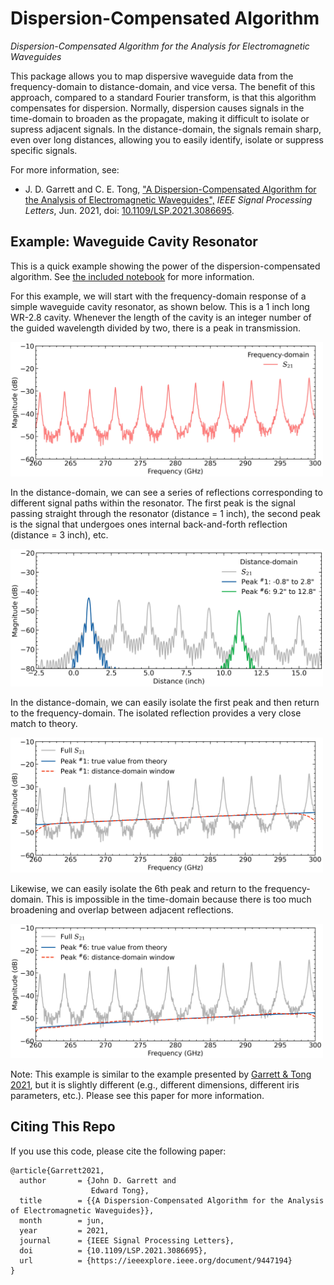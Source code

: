 Dispersion-Compensated Algorithm
================================

*Dispersion-Compensated Algorithm for the Analysis for Electromagnetic Waveguides*

This package allows you to map dispersive waveguide data from the frequency-domain to distance-domain, and vice versa. The benefit of this approach, compared to a standard Fourier transform, is that this algorithm compensates for dispersion. Normally, dispersion causes signals in the time-domain to broaden as the propagate, making it difficult to isolate or supress adjacent signals. In the distance-domain, the signals remain sharp, even over long distances, allowing you to easily identify, isolate or suppress specific signals.

For more information, see: 

   - J. D. Garrett and C. E. Tong, ["A Dispersion-Compensated Algorithm for the Analysis of Electromagnetic Waveguides",](https://ieeexplore.ieee.org/document/9447194) *IEEE Signal Processing Letters*, Jun. 2021, doi: [10.1109/LSP.2021.3086695](https://doi.org/10.1109/LSP.2021.3086695).

Example: Waveguide Cavity Resonator
-----------------------------------

This is a quick example showing the power of the dispersion-compensated algorithm. See [the included notebook](https://github.com/garrettj403/DispersionTransform/blob/main/examples/example-waveguide-cavity.ipynb) for more information.

For this example, we will start with the frequency-domain response of a simple waveguide cavity resonator, as shown below. This is a 1 inch long WR-2.8 cavity. Whenever the length of the cavity is an integer number of the guided wavelength divided by two, there is a peak in transmission.

<img src="https://raw.githubusercontent.com/garrettj403/DispersionTransform/main/examples/results/cavity-freq-domain.jpg" width="500">

In the distance-domain, we can see a series of reflections corresponding to different signal paths within the resonator. The first peak is the signal passing straight through the resonator (distance = 1 inch), the second peak is the signal that undergoes ones internal back-and-forth reflection (distance = 3 inch), etc.

<img src="https://raw.githubusercontent.com/garrettj403/DispersionTransform/main/examples/results/cavity-distance-domain.jpg" width="500">

In the distance-domain, we can easily isolate the first peak and then return to the frequency-domain. The isolated reflection provides a very close match to theory.

<img src="https://raw.githubusercontent.com/garrettj403/DispersionTransform/main/examples/results/cavity-peak1.jpg" width="500">

Likewise, we can easily isolate the 6th peak and return to the frequency-domain. This is impossible in the time-domain because there is too much broadening and overlap between adjacent reflections.

<img src="https://raw.githubusercontent.com/garrettj403/DispersionTransform/main/examples/results/cavity-peak6.jpg" width="500">

Note: This example is similar to the example presented by [Garrett & Tong 2021](https://ieeexplore.ieee.org/document/9447194), but it is slightly different (e.g., different dimensions, different iris parameters, etc.). Please see this paper for more information.

Citing This Repo
----------------

If you use this code, please cite the following paper:

    @article{Garrett2021,
      author       = {John D. Garrett and
                      Edward Tong},
      title        = {{A Dispersion-Compensated Algorithm for the Analysis of Electromagnetic Waveguides}},
      month        = jun,
      year         = 2021,
      journal      = {IEEE Signal Processing Letters},
      doi          = {10.1109/LSP.2021.3086695},
      url          = {https://ieeexplore.ieee.org/document/9447194}
    }
